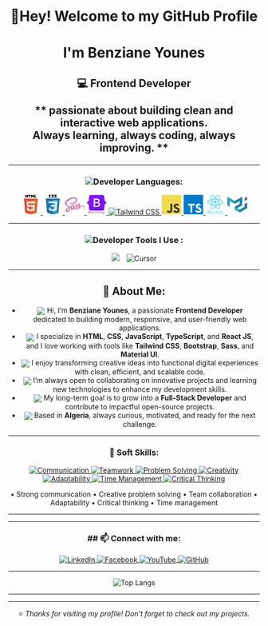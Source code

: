 
 <div align="center">


<h1>👋Hey! Welcome to my GitHub Profile</h1>
<p>
  
</a>
</p>




#  I'm Benziane Younes 
<h2>💻 Frontend Developer 

 ** passionate about building clean and interactive web applications.  
 Always learning, always coding, always improving.  **

---
<h3 align="center"><img src="https://raw.githubusercontent.com/simple-icons/simple-icons/develop/icons/devdotto.svg" alt="Developer" width="26" height="26" />
 Languages:</h3>

<p align="center">
  <a href="https://www.w3.org/html/" target="_blank" rel="noreferrer">
    <img src="https://raw.githubusercontent.com/devicons/devicon/master/icons/html5/html5-original-wordmark.svg" alt="HTML5" width="40" height="40"/>
  </a>
  <a href="https://www.w3schools.com/css/" target="_blank" rel="noreferrer">
    <img src="https://raw.githubusercontent.com/devicons/devicon/master/icons/css3/css3-original-wordmark.svg" alt="CSS3" width="40" height="40"/>
  </a>
  <a href="https://sass-lang.com/" target="_blank" rel="noreferrer">
    <img src="https://raw.githubusercontent.com/devicons/devicon/master/icons/sass/sass-original.svg" alt="SASS" width="40" height="40"/>
  </a>
  <a href="https://getbootstrap.com" target="_blank" rel="noreferrer">
    <img src="https://raw.githubusercontent.com/devicons/devicon/master/icons/bootstrap/bootstrap-original-wordmark.svg" alt="Bootstrap" width="40" height="40"/>
  </a>
  <a href="https://tailwindcss.com/" target="_blank" rel="noreferrer">
    <img src="https://www.vectorlogo.zone/logos/tailwindcss/tailwindcss-icon.svg" alt="Tailwind CSS" width="40" height="40"/>
  </a>
  <a href="https://developer.mozilla.org/en-US/docs/Web/JavaScript" target="_blank" rel="noreferrer">
    <img src="https://raw.githubusercontent.com/devicons/devicon/master/icons/javascript/javascript-original.svg" alt="JavaScript" width="40" height="40"/>
  </a>
  <a href="https://www.typescriptlang.org/" target="_blank" rel="noreferrer">
    <img src="https://raw.githubusercontent.com/devicons/devicon/master/icons/typescript/typescript-original.svg" alt="TypeScript" width="40" height="40"/>
  </a>
  <a href="https://react.dev/" target="_blank" rel="noreferrer">
    <img src="https://raw.githubusercontent.com/devicons/devicon/master/icons/react/react-original-wordmark.svg" alt="React" width="40" height="40"/>
  </a>
  <a href="https://mui.com/" target="_blank" rel="noreferrer">
    <img src="https://raw.githubusercontent.com/devicons/devicon/master/icons/materialui/materialui-original.svg" alt="Material UI" width="40" height="40"/>
  </a>
</p>


---
<h3 align="center"><img src="https://raw.githubusercontent.com/simple-icons/simple-icons/develop/icons/devdotto.svg" alt="Developer" width="26" height="26" />
 Tools I Use :</h3>
<p align="center">
  <img src="https://skillicons.dev/icons?i=git,github,vscode,gitlab,vite,npm,yarn&theme=dark" />
  <img src="https://avatars.githubusercontent.com/u/139895814?s=200&v=4" alt="Cursor" width="48" height="48" style="margin-left:10px;" title="Cursor IDE"/>
</p>

---

 
## 🚀 About Me:

- <img src="https://cdn-icons-png.flaticon.com/512/1029/1029183.png" width="20" align="center"/> Hi, I’m **Benziane Younes**, a passionate **Frontend Developer** dedicated to building modern, responsive, and user-friendly web applications.  
- <img src="https://cdn-icons-png.flaticon.com/512/1055/1055646.png" width="20" align="center"/> I specialize in **HTML**, **CSS**, **JavaScript**, **TypeScript**, and **React JS**, and I love working with tools like **Tailwind CSS**, **Bootstrap**, **Sass**, and **Material UI**.  
- <img src="https://cdn-icons-png.flaticon.com/512/3524/3524659.png" width="20" align="center"/> I enjoy transforming creative ideas into functional digital experiences with clean, efficient, and scalable code.  
- <img src="https://cdn-icons-png.flaticon.com/512/456/456212.png" width="20" align="center"/> I’m always open to collaborating on innovative projects and learning new technologies to enhance my development skills.  
- <img src="https://cdn-icons-png.flaticon.com/512/1077/1077086.png" width="20" align="center"/> My long-term goal is to grow into a **Full-Stack Developer** and contribute to impactful open-source projects.  
- <img src="https://cdn-icons-png.flaticon.com/512/484/484167.png" width="20" align="center"/> Based in **Algeria**, always curious, motivated, and ready for the next challenge.




---

<h3 align="center">💼 Soft Skills:</h3>
<p align="center">
  <a href="#" target="_blank">
    <img src="https://cdn-icons-png.flaticon.com/512/3135/3135715.png" alt="Communication" width="40" height="40" title="Communication" />
  </a>
  <a href="#" target="_blank">
    <img src="https://cdn-icons-png.flaticon.com/512/3233/3233483.png" alt="Teamwork" width="40" height="40" title="Teamwork" />
  </a>
  <a href="#" target="_blank">
    <img src="https://cdn-icons-png.flaticon.com/512/4712/4712100.png" alt="Problem Solving" width="40" height="40" title="Problem Solving" />
  </a>
  <a href="#" target="_blank">
    <img src="https://cdn-icons-png.flaticon.com/512/4315/4315609.png" alt="Creativity" width="40" height="40" title="Creativity" />
  </a>
  <a href="#" target="_blank">
    <img src="https://cdn-icons-png.flaticon.com/512/4303/4303073.png" alt="Adaptability" width="40" height="40" title="Adaptability" />
  </a>
  <a href="#" target="_blank">
    <img src="https://cdn-icons-png.flaticon.com/512/5739/5739468.png" alt="Time Management" width="40" height="40" title="Time Management" />
  </a>
  <a href="#" target="_blank">
    <img src="https://cdn-icons-png.flaticon.com/512/5380/5380027.png" alt="Critical Thinking" width="40" height="40" title="Critical Thinking" />
  </a>
</p>


   •  Strong communication
   • Creative problem solving
   • Team collaboration
   • Adaptability
   • Critical thinking 
   • Time management</b>


---

---




<h3 align="center">## 📫 Connect with me:</h3>
<p align="center">
  <a href="https://www.linkedin.com/in/benziane-younes-321016385/" target="_blank">
    <img align="center" src="https://raw.githubusercontent.com/rahuldkjain/github-profile-readme-generator/master/src/images/icons/Social/linked-in-alt.svg" alt="LinkedIn" height="30" width="40" />
  </a>
  <a href="https://www.facebook.com/profile.php?id=61581377368497" target="_blank">
    <img align="center" src="https://raw.githubusercontent.com/rahuldkjain/github-profile-readme-generator/master/src/images/icons/Social/facebook.svg" alt="Facebook" height="30" width="40" />
  </a>
  <a href="https://www.youtube.com/@JonesThegreat" target="_blank">
    <img align="center" src="https://raw.githubusercontent.com/rahuldkjain/github-profile-readme-generator/master/src/images/icons/Social/youtube.svg" alt="YouTube" height="30" width="40" />
  </a>
  <a href="https://github.com/joe16000" target="_blank">
    <img align="center" src="https://raw.githubusercontent.com/rahuldkjain/github-profile-readme-generator/master/src/images/icons/Social/github.svg" alt="GitHub" height="30" width="40" />
  </a>
</p>




---

![Top Langs](https://github-readme-stats.vercel.app/api/top-langs?username=joe16000&show_icons=true&locale=en&layout=compact&theme=tokyonight&cache_seconds=3600)



---

---

⭐️ *Thanks for visiting my profile! Don’t forget to check out my projects.*  
